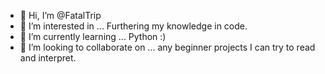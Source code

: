 - 👋 Hi, I’m @FatalTrip
- 👀 I’m interested in ... Furthering my knowledge in code.
- 🌱 I’m currently learning ... Python :)
- 💞️ I’m looking to collaborate on ... any beginner projects I can try to read and interpret.
